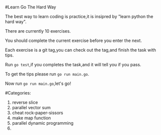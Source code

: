 #Learn Go The Hard Way

The best way to learn coding is practice,it is insipred by "learn python the hard way".

There are currently 10 exercises.

You should complete the current exercise before you enter the next.

Each exercise is a git tag,you can check out the tag,and finish the task with tips.

Run `go test`,if you completes the task,and it will tell you if you pass.

To get the tips please run `go run main.go`.

Now run `go run main.go`,let's go!

#Categories:

1.  reverse slice
2.  parallel vector sum
3.  cheat rock-paper-sissors
4.  make map function
5.  parallel dynamic programming
6.  
